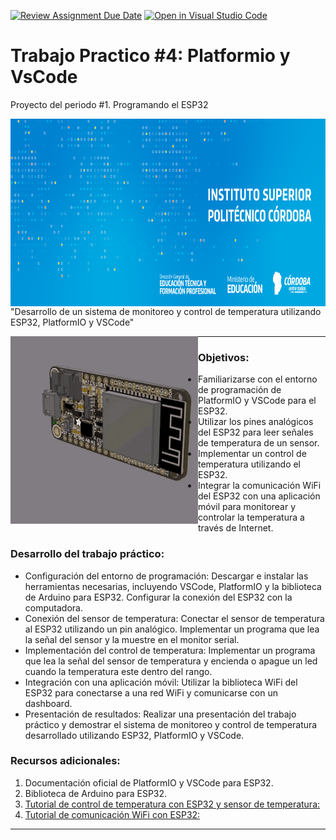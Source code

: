 [![Review Assignment Due Date](https://classroom.github.com/assets/deadline-readme-button-8d59dc4de5201274e310e4c54b9627a8934c3b88527886e3b421487c677d23eb.svg)](https://classroom.github.com/a/J_sTf_W8) [![Open in Visual Studio Code](https://classroom.github.com/assets/open-in-vscode-c66648af7eb3fe8bc4f294546bfd86ef473780cde1dea487d3c4ff354943c9ae.svg)](https://classroom.github.com/online_ide?assignment_repo_id=10776980&assignment_repo_type=AssignmentRepo)

# Trabajo Practico #4: Platformio y VsCode
Proyecto del periodo #1. Programando el ESP32



<img src="https://github.com/ISPC-TST-ELECTRONICA-MICROCONTROLADA/proyecto-1-grupo-01/blob/master/imagenes/logo2.png" align="left" height="300">



"Desarrollo de un sistema de monitoreo y control de temperatura utilizando ESP32,
PlatformIO y VSCode"



<img src="https://github.com/ISPC-TST-ELECTRONICA-MICROCONTROLADA/proyecto-1-grupo-01/blob/master/A_Material%20Aulico/Trabajos%20Practicos/Trabajo%20Practico%20%234/img/esp.gif" align="left" height="300">

---

### Objetivos:

- Familiarizarse con el entorno de programación de PlatformIO y VSCode
para el ESP32.
- Utilizar los pines analógicos del ESP32 para leer señales de temperatura de
un sensor.
- Implementar un control de temperatura utilizando el ESP32.
- Integrar la comunicación WiFi del ESP32 con una aplicación móvil para
monitorear y controlar la temperatura a través de Internet.


### Desarrollo del trabajo práctico:
- Configuración del entorno de programación: Descargar e instalar las
herramientas necesarias, incluyendo VSCode, PlatformIO y la biblioteca de
Arduino para ESP32. Configurar la conexión del ESP32 con la
computadora.
- Conexión del sensor de temperatura: Conectar el sensor de temperatura al
ESP32 utilizando un pin analógico. Implementar un programa que lea la
señal del sensor y la muestre en el monitor serial.
- Implementación del control de temperatura: Implementar un programa que
lea la señal del sensor de temperatura y encienda o apague un led cuando
la temperatura este dentro del rango.
- Integración con una aplicación móvil: Utilizar la biblioteca WiFi del ESP32
para conectarse a una red WiFi y comunicarse con un dashboard.
- Presentación de resultados: Realizar una presentación del trabajo práctico y
demostrar el sistema de monitoreo y control de temperatura desarrollado
utilizando ESP32, PlatformIO y VSCode.


### Recursos adicionales:

1. Documentación oficial de PlatformIO y VSCode para ESP32.
2. Biblioteca de Arduino para ESP32.
3. [Tutorial de control de temperatura con ESP32 y sensor de temperatura:][video1]
4. [Tutorial de comunicación WiFi con ESP32:][video2]

---
[video1]: https://randomnerdtutorials.com/esp32-temperature-controlled-relayarduino-ide/
[video2]: https://randomnerdtutorials.com/esp32-web-server-arduino-ide/